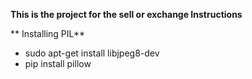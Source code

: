 **This is the project for the sell or exchange Instructions**

**
Installing PIL**

* sudo apt-get install libjpeg8-dev
* pip install pillow